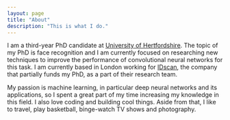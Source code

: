 ```yaml
---
layout: page
title: "About"
description: "This is what I do."
---
```


I am a third-year PhD candidate at [University of Hertfordshire](http://www.herts.ac.uk/). The topic of my PhD is face recognition and I am currently focused on researching new techniques to improve the performance of convolutional neural networks for this task. I am currently based in London working for [IDscan](https://www.idscan.com/), the company that partially funds my PhD, as a part of their research team.

My passion is machine learning, in particular deep neural networks and its applications, so I spent a great part of my time increasing my knowledge in this field. I also love coding and building cool things. Aside from that, I like to travel, play basketball, binge-watch TV shows and photography.
